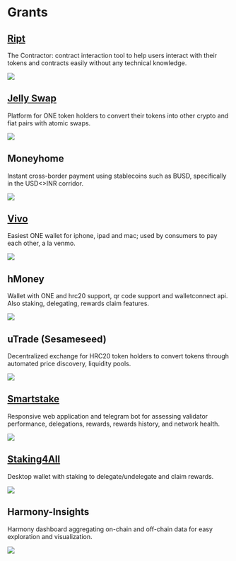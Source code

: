 # Grants

## [Ript](https://ript.io/)

The Contractor: contract interaction tool to help users interact with their tokens and contracts easily without any technical knowledge.

![](../.gitbook/assets/ript-the-contractor-grant.png)

## [Jelly Swap](https://jelly.market/)

Platform for ONE token holders to convert their tokens into other crypto and fiat pairs with atomic swaps.

![](../.gitbook/assets/jelly-swap-wireframe-dapp.png)

## Moneyhome

Instant cross-border payment using stablecoins such as BUSD, specifically in the USD&lt;&gt;INR corridor.

![](../.gitbook/assets/moneyhome-grant.jpg)

## [Vivo](https://www.vivopay.me/)

Easiest ONE wallet for iphone, ipad and mac; used by consumers to pay each other, a la venmo.

![](../.gitbook/assets/vivo-wireframe-1.jpg)

## hMoney

Wallet with ONE and hrc20 support, qr code support and walletconnect api. Also staking, delegating, rewards claim features.

![](../.gitbook/assets/hmoney-wallet.png)

## uTrade \(Sesameseed\)

Decentralized exchange for HRC20 token holders to convert tokens through automated price discovery, liquidity pools.

![](../.gitbook/assets/sesameseed-utrade.png)

## [Smartstake](https://harmony.smartstake.io/)

Responsive web application and telegram bot for assessing validator performance, delegations, rewards, rewards history, and network health.

![](../.gitbook/assets/smartstake-dashboard.png)

## [Staking4All](https://www.staking4all.org/)

Desktop wallet with staking to delegate/undelegate and claim rewards.

![](../.gitbook/assets/staking4all-tweet.png)

## Harmony-Insights

Harmony dashboard aggregating on-chain and off-chain data for easy exploration and visualization.

![](../.gitbook/assets/mitchell-insight.png)

